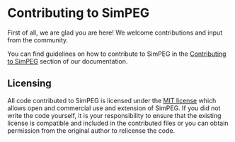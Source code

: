 # Contributing to SimPEG

First of all, we are glad you are here! We welcome contributions and input
from the community.

You can find guidelines on how to contribute to SimPEG in the [Contributing to
SimPEG](https://docs.simpeg.xyz/content/getting_started/contributing/index.html)
section of our documentation.


## Licensing

All code contributed to SimPEG is licensed under the [MIT license](LICENSE)
which allows open and commercial use and extension of SimPEG. If you did not
write the code yourself, it is your responsibility to ensure that the existing
license is compatible and included in the contributed files or you can obtain
permission from the original author to relicense the code.
